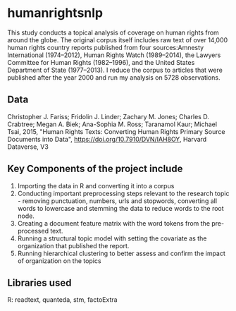 # humanrightsnlp

This study conducts a topical analysis of coverage on human rights from around the globe. The original corpus itself includes raw text of over 14,000 human rights country reports published from four sources:Amnesty International (1974–2012), Human Rights Watch (1989–2014), the Lawyers Committee for Human Rights (1982–1996), and the United States Department of State (1977–2013). I reduce the corpus to articles that were published after the year 2000 and run my analysis on 5728 observations.

## Data
Christopher J. Fariss; Fridolin J. Linder; Zachary M. Jones; Charles D. Crabtree; Megan A. Biek; Ana-Sophia M. Ross; Taranamol Kaur; Michael Tsai, 2015, "Human Rights Texts: Converting Human Rights Primary Source Documents into Data", https://doi.org/10.7910/DVN/IAH8OY, Harvard Dataverse, V3  

## Key Components of the project include
1. Importing the data in R and converting it into a corpus
2. Conducting important preprocessing steps relevant to the research topic - removing punctuation, numbers, urls and stopwords, converting all words to lowercase and stemming the data to reduce words to the root node.
3. Creating a document feature matrix with the word tokens from the pre-processed text. 
4. Running a structural topic model with setting the covariate as the organization that published the report.
5. Running hierarchical clustering to better assess and confirm the impact of organization on the topics

## Libraries used
R: readtext, quanteda, stm, factoExtra

